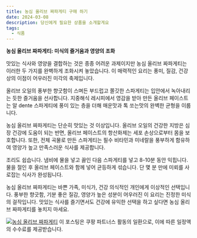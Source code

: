 ```yaml
---
title: 농심 올리브 짜파게티 구매 하기
date: 2024-03-08
description: 당신에게 필요한 상품을 소개할게요
tags:
  - 식품
---
```

**농심 올리브 짜파게티: 미식의 즐거움과 영양의 조화**

맛있는 식사와 영양을 결합하는 것은 종종 어려운 과제이지만 농심 올리브 짜파게티는 이러한 두 가지를 완벽하게 조화시켜 놓았습니다. 이 매력적인 요리는 풍미, 질감, 건강상의 이점이 어우러진 미각의 축제입니다.

올리브 오일의 풍부한 향긋함이 스며든 부드럽고 쫄깃한 스파게티는 입안에서 녹아내리는 듯한 즐거움을 선사합니다. 지중해식 레시피에서 영감을 받아 만든 올리브 페이스트는 알 dente 스파게티에 풍미 있는 층을 더해 매운맛과 톡 쏘는맛의 완벽한 균형을 이룹니다.

농심 올리브 짜파게티는 단순히 맛있는 것 이상입니다. 올리브 오일의 건강한 지방은 심장 건강에 도움이 되는 반면, 올리브 페이스트의 항산화제는 세포 손상으로부터 몸을 보호합니다. 또한, 전체 곡물로 만든 스파게티는 필수 비타민과 미네랄을 풍부하게 함유하여 영양가 높고 만족스러운 식사를 제공합니다.

조리도 쉽습니다. 냄비에 물을 넣고 끓인 다음 스파게티를 넣고 8-10분 동안 익힙니다. 물을 절인 후 올리브 페이스트와 함께 넣어 균등하게 섞습니다. 단 몇 분 만에 미뢰를 사로잡는 식사가 완성됩니다.

농심 올리브 짜파게티는 바쁜 가족, 미식가, 건강 의식적인 개인에게 이상적인 선택입니다. 풍부한 향긋함, 기분 좋은 질감, 영양가 높은 성분이 어우러진 이 요리는 진정한 미식의 걸작입니다. 맛있는 식사를 즐기면서도 건강에 유익한 선택을 하고 싶다면 농심 올리브 짜파게티를 놓치지 마세요.


[![농심 올리브 짜파게티](https://i.imgur.com/81F7uro.png#center)](https://link.coupang.com/re/AFFSDP?lptag=AF5033054&pageKey=6215299058&itemId=12409660215&vendorItemId=3054115373&traceid=V0-153-cddfd8d55c818a07&requestid=20240308174513519212068847&token=31850C%7CMIXED)
이 포스팅은 쿠팡 파트너스 활동의 일환으로, 이에 따른 일정액의 수수료를 제공받습니다.


